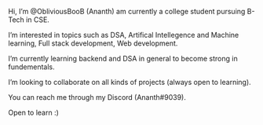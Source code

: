 Hi, I’m @ObliviousBooB (Ananth)
am currently a college student pursuing B-Tech in CSE.


I’m interested in topics such as DSA, Artifical Intellegence and Machine learning, Full stack development, Web development.


I’m currently learning backend and DSA in general to become strong in fundementals.


I’m looking to collaborate on all kinds of projects (always open to learning).


You can reach me through my Discord (Ananth#9039).

Open to learn :)
